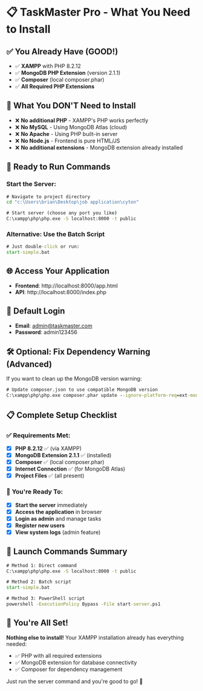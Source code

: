 # 📋 TaskMaster Pro - What You Need to Install

## ✅ **You Already Have (GOOD!)**
- ✅ **XAMPP** with PHP 8.2.12
- ✅ **MongoDB PHP Extension** (version 2.1.1)
- ✅ **Composer** (local composer.phar)
- ✅ **All Required PHP Extensions**

## 🎯 **What You DON'T Need to Install**
- ❌ **No additional PHP** - XAMPP's PHP works perfectly
- ❌ **No MySQL** - Using MongoDB Atlas (cloud)
- ❌ **No Apache** - Using PHP built-in server
- ❌ **No Node.js** - Frontend is pure HTML/JS
- ❌ **No additional extensions** - MongoDB extension already installed

## 🚀 **Ready to Run Commands**

### **Start the Server:**
```cmd
# Navigate to project directory
cd "c:\Users\brian\Desktop\job application\cyton"

# Start server (choose any port you like)
C:\xampp\php\php.exe -S localhost:8000 -t public
```

### **Alternative: Use the Batch Script**
```cmd
# Just double-click or run:
start-simple.bat
```

## 🌐 **Access Your Application**
- **Frontend**: http://localhost:8000/app.html
- **API**: http://localhost:8000/index.php

## 🔐 **Default Login**
- **Email**: admin@taskmaster.com
- **Password**: admin123456

## 🛠️ **Optional: Fix Dependency Warning (Advanced)**

If you want to clean up the MongoDB version warning:

```cmd
# Update composer.json to use compatible MongoDB version
C:\xampp\php\php.exe composer.phar update --ignore-platform-req=ext-mongodb
```

## 📋 **Complete Setup Checklist**

### ✅ **Requirements Met:**
- [x] **PHP 8.2.12** ✅ (via XAMPP)
- [x] **MongoDB Extension 2.1.1** ✅ (installed)
- [x] **Composer** ✅ (local composer.phar)
- [x] **Internet Connection** ✅ (for MongoDB Atlas)
- [x] **Project Files** ✅ (all present)

### 🎯 **You're Ready To:**
- [x] **Start the server** immediately
- [x] **Access the application** in browser
- [x] **Login as admin** and manage tasks
- [x] **Register new users**
- [x] **View system logs** (admin feature)

## 🚀 **Launch Commands Summary**

```cmd
# Method 1: Direct command
C:\xampp\php\php.exe -S localhost:8000 -t public

# Method 2: Batch script
start-simple.bat

# Method 3: PowerShell script
powershell -ExecutionPolicy Bypass -File start-server.ps1
```

## 🎊 **You're All Set!**

**Nothing else to install!** Your XAMPP installation already has everything needed:
- ✅ PHP with all required extensions
- ✅ MongoDB extension for database connectivity
- ✅ Composer for dependency management

Just run the server command and you're good to go! 🚀

